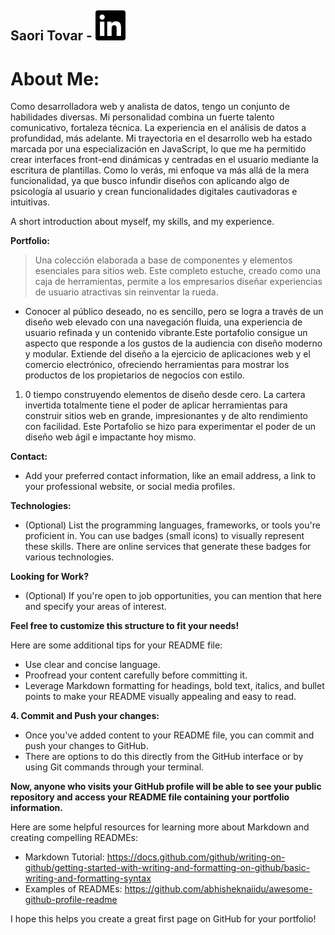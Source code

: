 <h2>Saori Tovar - <a href="https://www.linkedin.com/in/saori-isabel-tovar-7459122b2/" class="sourcelinkedin"><img src="linkedin.svg" alt="LinkedIn"></a></h2>
<h1>About Me:</h1>

<div>
Como desarrolladora web y analista de datos, tengo un conjunto de habilidades diversas.  Mi personalidad combina un fuerte talento comunicativo, fortaleza técnica. La experiencia en el análisis de datos a profundidad, más adelante. Mi trayectoria en el desarrollo web ha estado marcada por una especialización en JavaScript, lo que me ha permitido crear interfaces front-end dinámicas y centradas en el usuario mediante la escritura de plantillas. Como lo verás, mi enfoque va más allá de la mera funcionalidad, ya que busco infundir diseños con aplicando algo de psicología al usuario y crean funcionalidades digitales cautivadoras e intuitivas.
</div>


A short introduction about myself, my skills, and my experience. 

**Portfolio:**

> Una colección elaborada a base de componentes y elementos esenciales para sitios web. Este completo estuche, creado como una caja de herramientas, permite a los empresarios diseñar experiencias de usuario atractivas sin reinventar la rueda.

* Conocer al público deseado, no es sencillo, pero  se logra a través de un diseño web elevado con una navegación fluida, una experiencia de usuario refinada y un contenido vibrante.Este portafolio consigue un aspecto que responde a los gustos de la audiencia con diseño moderno y modular. Extiende del diseño a la ejercicio de aplicaciones web y el comercio electrónico, ofreciendo herramientas para mostrar los productos de los propietarios de negocios con estilo.

1. 0 tiempo construyendo elementos de diseño desde cero. La cartera invertida totalmente tiene el poder de aplicar herramientas para construir sitios web en grande, impresionantes y de alto rendimiento con facilidad. Este Portafolio se hizo para experimentar el poder de un diseño web ágil e impactante hoy mismo.


**Contact:**

*  Add your preferred contact information, like an email address, a link to your professional website, or social media profiles.

**Technologies:**

* (Optional)  List the programming languages, frameworks, or tools you're proficient in. You can use badges (small icons) to visually represent these skills. There are online services that generate these badges for various technologies.

**Looking for Work?**

* (Optional)  If you're open to job opportunities, you can mention that here and specify your areas of interest.

**Feel free to customize this structure to fit your needs!** 

Here are some additional tips for your README file:

* Use clear and concise language.
* Proofread your content carefully before committing it. 
*  Leverage Markdown formatting for headings, bold text, italics, and bullet points to make your README visually appealing and easy to read.

**4. Commit and Push your changes:**

* Once you've added content to your README file, you can commit and push your changes to GitHub. 
*  There are options to do this directly from the GitHub interface or by using Git commands through your terminal.

**Now, anyone who visits your GitHub profile will be able to see your public repository and access your README file containing your portfolio information.** 

Here are some helpful resources for learning more about Markdown and creating compelling READMEs:

* Markdown Tutorial: https://docs.github.com/github/writing-on-github/getting-started-with-writing-and-formatting-on-github/basic-writing-and-formatting-syntax
* Examples of READMEs: https://github.com/abhisheknaiidu/awesome-github-profile-readme

I hope this helps you create a great first page on GitHub for your portfolio!
